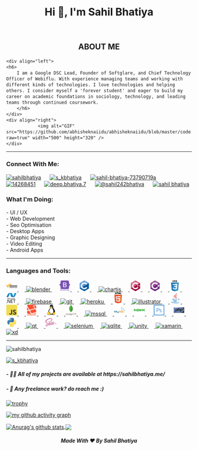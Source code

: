 
<h1 align="center">Hi 👋, I'm Sahil Bhatiya</h1>
<br>
<h2 align="center">
    ABOUT ME
</h2>

    <div align="left">
    <h6>
        I am a Google DSC Lead, Founder of Softglare, and Chief Technology Officer of Webiflu. With experience managing teams and working with different kinds of technologies. I love technologies and helping others. I consider myself a 'forever student' and eager to build my career on academic foundations in sociology, technology, and leading teams through continued coursework.
        </h6>
    </div>
    <div align="right">
                <img alt="GIF" src="https://github.com/abhisheknaiidu/abhisheknaiidu/blob/master/code.gif?raw=true" width="500" height="320" />
    </div>
           



<hr>

<h3 align="left">Connect With Me:</h3>
<p align="left">
    <a href="https://codepen.io/sahilbhatiya" target="blank"><img align="center" src="https://cdn.jsdelivr.net/npm/simple-icons@3.0.1/icons/codepen.svg" alt="sahilbhatiya" height="20" width="26" /></a>
    &nbsp;	&nbsp;&nbsp;
    <a href="https://twitter.com/s_kbhatiya" target="blank"><img align="center" src="https://cdn.jsdelivr.net/npm/simple-icons@3.0.1/icons/twitter.svg" alt="s_kbhatiya" height="20" width="26" /></a>
    &nbsp;	&nbsp;&nbsp;
    <a href="https://linkedin.com/in/sahil-bhatiya-73790719a" target="blank"><img align="center" src="https://cdn.jsdelivr.net/npm/simple-icons@3.0.1/icons/linkedin.svg" alt="sahil-bhatiya-73790719a" height="20" width="26" /></a>
    &nbsp;	&nbsp;&nbsp;
    <a href="https://stackoverflow.com/users/14268451" target="blank"><img align="center" src="https://cdn.jsdelivr.net/npm/simple-icons@3.0.1/icons/stackoverflow.svg" alt="14268451" height="20" width="26" /></a>
    &nbsp;	&nbsp;&nbsp;
    <a href="https://fb.com/deep.bhatiya.7" target="blank"><img align="center" src="https://cdn.jsdelivr.net/npm/simple-icons@3.0.1/icons/facebook.svg" alt="deep.bhatiya.7" height="20" width="26" /></a>
    &nbsp;	&nbsp;&nbsp;
    <a href="https://medium.com/@sahil242bhatiya" target="blank"><img align="center" src="https://cdn.jsdelivr.net/npm/simple-icons@3.0.1/icons/medium.svg" alt="@sahil242bhatiya" height="20" width="26" /></a>
    &nbsp;	&nbsp;&nbsp;
    <a href="https://www.youtube.com/channel/UCAXjmA_AsBnC5ODVWNcSvsg" target="blank"><img align="center" src="https://cdn.jsdelivr.net/npm/simple-icons@3.0.1/icons/youtube.svg" alt="sahil bhatiya" height="20" width="26" /></a>
</p>

<h3>
    What I'm Doing:
</h3>
<p>
    - UI / UX <br>
    - Web Development <br>
    - Seo Optimisation <br>
    - Desktop Apps <br>
    - Graphic Designing <br>
    - Video Editing <br>
    - Android Apps <br>
</p>
<hr>

<h3 align="left">Languages and Tools:</h3>
<p align="left"><a href="https://aws.amazon.com" target="_blank"> <img src="https://raw.githubusercontent.com/devicons/devicon/master/icons/amazonwebservices/amazonwebservices-original-wordmark.svg" alt="aws" width="30" height="30"/> </a> &nbsp;	&nbsp;&nbsp;<a href="https://www.blender.org/" target="_blank"> <img src="https://download.blender.org/branding/community/blender_community_badge_white.svg" alt="blender" width="30" height="30"/> </a>    &nbsp;	&nbsp;&nbsp; <a href="https://getbootstrap.com" target="_blank"> <img src="https://raw.githubusercontent.com/devicons/devicon/master/icons/bootstrap/bootstrap-plain-wordmark.svg" alt="bootstrap" width="30" height="30"/> </a>&nbsp;	&nbsp;&nbsp;<a href="https://www.cprogramming.com/" target="_blank"> <img src="https://raw.githubusercontent.com/devicons/devicon/master/icons/c/c-original.svg" alt="c" width="30" height="30"/> </a> &nbsp;	&nbsp;&nbsp;<a href="https://www.chartjs.org" target="_blank"> <img src="https://www.chartjs.org/media/logo-title.svg" alt="chartjs" width="30" height="30"/> </a> &nbsp;	&nbsp;&nbsp;<a href="https://www.w3schools.com/cpp/" target="_blank"> <img src="https://raw.githubusercontent.com/devicons/devicon/master/icons/cplusplus/cplusplus-original.svg" alt="cplusplus" width="30" height="30"/> </a>&nbsp;	&nbsp;&nbsp;<a href="https://www.w3schools.com/cs/" target="_blank"> <img src="https://raw.githubusercontent.com/devicons/devicon/master/icons/csharp/csharp-original.svg" alt="csharp" width="30" height="30"/> </a>&nbsp;	&nbsp;&nbsp;<a href="https://www.w3schools.com/css/" target="_blank"> <img src="https://raw.githubusercontent.com/devicons/devicon/master/icons/css3/css3-original-wordmark.svg" alt="css3" width="30" height="30"/> </a>&nbsp;	&nbsp;&nbsp;<a href="https://dotnet.microsoft.com/" target="_blank"> <img src="https://raw.githubusercontent.com/devicons/devicon/master/icons/dot-net/dot-net-original-wordmark.svg" alt="dotnet" width="30" height="30"/> </a>&nbsp;	&nbsp;&nbsp;<a href="https://firebase.google.com/" target="_blank"> <img src="https://www.vectorlogo.zone/logos/firebase/firebase-icon.svg" alt="firebase" width="30" height="30"/> </a>&nbsp;	&nbsp;&nbsp;<a href="https://git-scm.com/" target="_blank"> <img src="https://www.vectorlogo.zone/logos/git-scm/git-scm-icon.svg" alt="git" width="30" height="30"/> </a>&nbsp;	&nbsp;&nbsp;<a href="https://heroku.com" target="_blank"> <img src="https://www.vectorlogo.zone/logos/heroku/heroku-icon.svg" alt="heroku" width="30" height="30"/> </a>&nbsp;	&nbsp;&nbsp;<a href="https://www.w3.org/html/" target="_blank"> <img src="https://raw.githubusercontent.com/devicons/devicon/master/icons/html5/html5-original-wordmark.svg" alt="html5" width="30" height="30"/> </a>&nbsp;	&nbsp;&nbsp;<a href="https://www.adobe.com/in/products/illustrator.html" target="_blank"> <img src="https://www.vectorlogo.zone/logos/adobe_illustrator/adobe_illustrator-icon.svg" alt="illustrator" width="30" height="30"/> </a>&nbsp;	&nbsp;&nbsp;<a href="https://www.java.com" target="_blank"> <img src="https://raw.githubusercontent.com/devicons/devicon/master/icons/java/java-original.svg" alt="java" width="30" height="30"/> </a>&nbsp;	&nbsp;&nbsp;<a href="https://developer.mozilla.org/en-US/docs/Web/JavaScript" target="_blank"> <img src="https://raw.githubusercontent.com/devicons/devicon/master/icons/javascript/javascript-original.svg" alt="javascript" width="30" height="30"/> </a>&nbsp;	&nbsp;&nbsp;<a href="https://laravel.com/" target="_blank"> <img src="https://raw.githubusercontent.com/devicons/devicon/master/icons/laravel/laravel-plain-wordmark.svg" alt="laravel" width="30" height="30"/> </a>&nbsp;	&nbsp;&nbsp;<a href="https://www.linux.org/" target="_blank"> <img src="https://raw.githubusercontent.com/devicons/devicon/master/icons/linux/linux-original.svg" alt="linux" width="30" height="30"/> </a>&nbsp;	&nbsp;&nbsp;<a href="https://www.mongodb.com/" target="_blank"> <img src="https://raw.githubusercontent.com/devicons/devicon/master/icons/mongodb/mongodb-original-wordmark.svg" alt="mongodb" width="30" height="30"/> </a>&nbsp;	&nbsp;&nbsp;<a href="https://www.microsoft.com/en-us/sql-server" target="_blank"> <img src="https://cdn.worldvectorlogo.com/logos/microsoft-sql-server.svg" alt="mssql" width="30" height="30"/> </a>&nbsp;	&nbsp;&nbsp;<a href="https://www.mysql.com/" target="_blank"> <img src="https://raw.githubusercontent.com/devicons/devicon/master/icons/mysql/mysql-original-wordmark.svg" alt="mysql" width="30" height="30"/> </a>&nbsp;	&nbsp;&nbsp;<a href="https://www.nginx.com" target="_blank"> <img src="https://raw.githubusercontent.com/devicons/devicon/master/icons/nginx/nginx-original.svg" alt="nginx" width="30" height="30"/> </a>&nbsp;	&nbsp;&nbsp;<a href="https://www.photoshop.com/en" target="_blank"> <img src="https://raw.githubusercontent.com/devicons/devicon/master/icons/photoshop/photoshop-line.svg" alt="photoshop" width="30" height="30"/> </a>&nbsp;	&nbsp;&nbsp;<a href="https://www.php.net" target="_blank"> <img src="https://raw.githubusercontent.com/devicons/devicon/master/icons/php/php-original.svg" alt="php" width="30" height="30"/> </a>&nbsp;	&nbsp;&nbsp;<a href="https://www.python.org" target="_blank"> <img src="https://raw.githubusercontent.com/devicons/devicon/master/icons/python/python-original.svg" alt="python" width="30" height="30"/> </a>&nbsp;	&nbsp;&nbsp;<a href="https://www.qt.io/" target="_blank"> <img src="https://upload.wikimedia.org/wikipedia/commons/0/0b/Qt_logo_2016.svg" alt="qt" width="30" height="30"/> </a>&nbsp;	&nbsp;&nbsp;<a href="https://sass-lang.com" target="_blank"> <img src="https://raw.githubusercontent.com/devicons/devicon/master/icons/sass/sass-original.svg" alt="sass" width="30" height="30"/> </a>&nbsp;	&nbsp;&nbsp;<a href="https://www.selenium.dev" target="_blank"> <img src="https://raw.githubusercontent.com/detain/svg-logos/780f25886640cef088af994181646db2f6b1a3f8/svg/selenium-logo.svg" alt="selenium" width="30" height="30"/> </a>&nbsp;	&nbsp;&nbsp;<a href="https://www.sqlite.org/" target="_blank"> <img src="https://www.vectorlogo.zone/logos/sqlite/sqlite-icon.svg" alt="sqlite" width="030" height="30"/> </a>&nbsp;	&nbsp;&nbsp;<a href="https://unity.com/" target="_blank"> <img src="https://www.vectorlogo.zone/logos/unity3d/unity3d-icon.svg" alt="unity" width="30" height="30"/> </a>&nbsp;	&nbsp;&nbsp;<a href="https://dotnet.microsoft.com/apps/xamarin" target="_blank"> <img src="https://raw.githubusercontent.com/detain/svg-logos/780f25886640cef088af994181646db2f6b1a3f8/svg/xamarin.svg" alt="xamarin" width="30" height="30"/> </a>&nbsp;	&nbsp;&nbsp;<a href="https://www.adobe.com/products/xd.html" target="_blank"> <img src="https://cdn.worldvectorlogo.com/logos/adobe-xd.svg" alt="xd" width="30" height="30"/> </a></p>

<hr>
 <img src="https://komarev.com/ghpvc/?username=sahilbhatiya&label=Profile%20Views&color=0e75b6&style=flat" alt="sahilbhatiya" />

<p align="left"> <a href="https://twitter.com/s_kbhatiya" target="blank"><img src="https://img.shields.io/twitter/follow/s_kbhatiya?logo=twitter&style=for-the-badge" alt="s_kbhatiya" /></a> </p> 

<h5> - 👨‍💻 All of my projects are available at https://sahilbhatiya.me/ </h5>
<h5> - 💼 Any freelance work? do reach me :) </h5>

[![trophy](https://github-profile-trophy.vercel.app/?username=SahilBhatiya)](https://github.com/ryo-ma/github-profile-trophy)

<!-- ![GitHub streak stats](https://github-readme-streak-stats.herokuapp.com/?user=SahilBhatiya) -->

[![my github activity graph](https://activity-graph.herokuapp.com/graph?username=SahilBhatiya&theme=redical)](https://github.com/SahilBhatiya/github-readme-activity-graph)

<a href="https://github.com/SahilBhatiya/github-readme-stats">
  <img align="center" src="https://github-readme-stats.anuraghazra1.vercel.app/api?username=SahilBhatiya&show_icons=true&include_all_commits=true&theme=material-palenight" alt="Anurag's github stats" />
</a>
<a href="https://github.com/SahilBhatiya/github-readme-stats">
  <!-- Change the `github-readme-stats.anuraghazra1.vercel.app` to `github-readme-stats.vercel.app`  -->
  <img align="center" src="https://github-readme-stats.anuraghazra1.vercel.app/api/top-langs/?username=SahilBhatiya&layout=compact&theme=material-palenight" />
</a>

<div align="center">
    <h5> Made With ❤️ By Sahil Bhatiya </h5>

</div>
